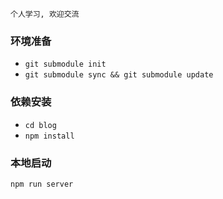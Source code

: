 `个人学习, 欢迎交流`

### 环境准备
- `git submodule init`
- `git submodule sync && git submodule update`

### 依赖安装
- `cd blog`
- `npm install`

### 本地启动
```shell
npm run server 
```
